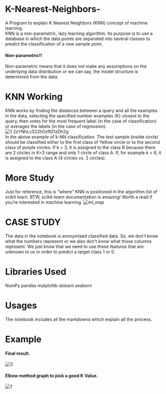 # K-Nearest-Neighbors-
A Program to explain K Nearest Neighbors (KNN) concept of machine learning.<br>
KNN is a non-parametric, lazy learning algorithm. Its purpose is to use a database in which the data points are separated into several classes to predict the classification of a new sample point.

#### Non-parametric!!
Non-parametric means that it does not make any assumptions on the underlying data distribution or we can say, the model structure is determined from the data.

# KNN Working
KNN works by finding the distances between a query and all the examples in the data, selecting the specified number examples (K) closest to the query, then votes for the most frequent label (in the case of classification) or averages the labels (in the case of regression).<br>
![1 2zYNhLc522h0zftD1zDh2g](https://user-images.githubusercontent.com/56478257/88501908-804c4380-cfea-11ea-93d6-c6f07a4b0d83.png) <br>
In the above example of k-NN classification. The test sample (inside circle) should be classified either to the first class of Yellow circle or to the second class of purple circles. If k = 3, it is assigned to the class B because there are 2 circles in K=3 range and only 1 circle of class A. If, for example k = 6, it is assigned to the class A (4 circles vs. 2 circles).

# More Study
Just for reference, this is “where” KNN is positioned in the algorithm list of scikit learn. BTW, scikit-learn documentation is amazing! Worth a read if you’re interested in machine learning.
![ml_map](https://user-images.githubusercontent.com/56478257/88502318-b0e0ad00-cfeb-11ea-985a-95c6bbfca2a1.png) <br>

# CASE STUDY
The data in the notebook is anonymised classified data. So, we don't know what the numbers represent or we also don't know what those columns represent.
We just know that we need to use these features that are unknown to us in order to predict a target class 1 or 0.

# Libraries Used
NumPy
pandas
matplotlib
sklearn
seaborn

# Usages
The notebook includes all the markdowns which explain all the process. <br>

# Example
#### Final result.
![3](https://user-images.githubusercontent.com/56478257/88502486-349a9980-cfec-11ea-89f1-b3a5ca283b81.PNG)
#### Elbow method graph to pick a good K Value.
![1](https://user-images.githubusercontent.com/56478257/88502487-36645d00-cfec-11ea-8a4b-bab62e10cb54.PNG)


